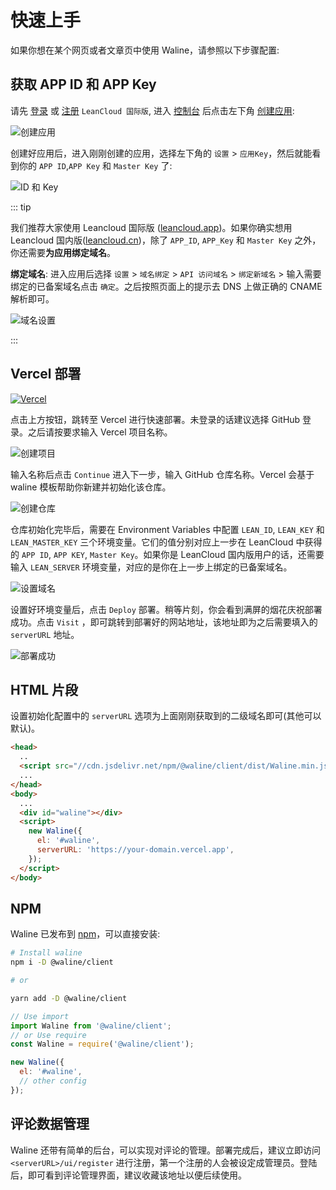 # 快速上手

如果你想在某个网页或者文章页中使用 Waline，请参照以下步骤配置:

<!-- more -->

## 获取 APP ID 和 APP Key

请先 [登录](https://console.leancloud.app/login.html#/signin) 或 [注册](https://console.leancloud.app/login.html#/signup) `LeanCloud 国际版`, 进入 [控制台](https://console.leancloud.app/applist.html#/apps) 后点击左下角 [创建应用](https://console.leancloud.app/applist.html#/newapp):

![创建应用](https://i.loli.net/2019/06/21/5d0c995c86fac81746.jpg)

创建好应用后，进入刚刚创建的应用，选择左下角的 `设置` > `应用Key`，然后就能看到你的 `APP ID`,`APP Key` 和 `Master Key` 了:

![ID 和 Key](https://i.loli.net/2019/06/21/5d0c995c86fac81746.jpg)

::: tip

我们推荐大家使用 Leancloud 国际版 ([leancloud.app](https://leancloud.app))。如果你确实想用 Leancloud 国内版([leancloud.cn](https://leancloud.cn))，除了 `APP_ID`, `APP_Key` 和 `Master Key` 之外，你还需要**为应用绑定域名**。

**绑定域名**: 进入应用后选择 `设置` > `域名绑定` > `API 访问域名` > `绑定新域名` > 输入需要绑定的已备案域名点击 `确定`。之后按照页面上的提示去 DNS 上做正确的 CNAME 解析即可。

![域名设置](https://i.loli.net/2020/11/09/xfsX4JKt9zhuaiB.png)

:::

## Vercel 部署

[![Vercel](https://vercel.com/button)](https://vercel.com/import/project?template=https://github.com/lizheming/waline/tree/master/example)

点击上方按钮，跳转至 Vercel 进行快速部署。未登录的话建议选择 GitHub 登录。之后请按要求输入 Vercel 项目名称。

![创建项目](https://p2.ssl.qhimg.com/t018cd2a91a8896a555.png)

输入名称后点击 `Continue` 进入下一步，输入 GitHub 仓库名称。Vercel 会基于 waline 模板帮助你新建并初始化该仓库。

![创建仓库](https://p4.ssl.qhimg.com/t01bb30e74f85ddf5b3.png)

仓库初始化完毕后，需要在 Environment Variables 中配置 `LEAN_ID`, `LEAN_KEY` 和 `LEAN_MASTER_KEY` 三个环境变量。它们的值分别对应上一步在 LeanCloud 中获得的 `APP ID`, `APP KEY`, `Master Key`。如果你是 LeanCloud 国内版用户的话，还需要输入 `LEAN_SERVER` 环境变量，对应的是你在上一步上绑定的已备案域名。

![设置域名](https://p5.ssl.qhimg.com/t019aec05e3e5fea5cc.png)

设置好环境变量后，点击 `Deploy` 部署。稍等片刻，你会看到满屏的烟花庆祝部署成功。点击 `Visit` ，即可跳转到部署好的网站地址，该地址即为之后需要填入的 `serverURL` 地址。

![部署成功](https://p0.ssl.qhimg.com/t0142b58c2e8f886b28.png)

## HTML 片段

设置初始化配置中的 `serverURL` 选项为上面刚刚获取到的二级域名即可(其他可以默认)。

```html
<head>
  ..
  <script src="//cdn.jsdelivr.net/npm/@waline/client/dist/Waline.min.js"></script>
  ...
</head>
<body>
  ...
  <div id="waline"></div>
  <script>
    new Waline({
      el: '#waline',
      serverURL: 'https://your-domain.vercel.app',
    });
  </script>
</body>
```

## NPM

Waline 已发布到 [npm](https://www.npmjs.com/package/@waline/client)，可以直接安装:

```bash
# Install waline
npm i -D @waline/client

# or

yarn add -D @waline/client
```

```js
// Use import
import Waline from '@waline/client';
// or Use require
const Waline = require('@waline/client');

new Waline({
  el: '#waline',
  // other config
});
```

## 评论数据管理

Waline 还带有简单的后台，可以实现对评论的管理。部署完成后，建议立即访问 `<serverURL>/ui/register` 进行注册，第一个注册的人会被设定成管理员。登陆后，即可看到评论管理界面，建议收藏该地址以便后续使用。
